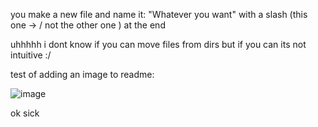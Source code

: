 you make a new file and name it:
"Whatever you want" with a slash (this one -> / not the other one \) at the end

uhhhhh i dont know if you can move files from dirs but if you can its not intuitive :/

test of adding an image to readme:

![image](https://r73.cooltext.com/rendered/cooltext391688415814032.gif)

ok sick
